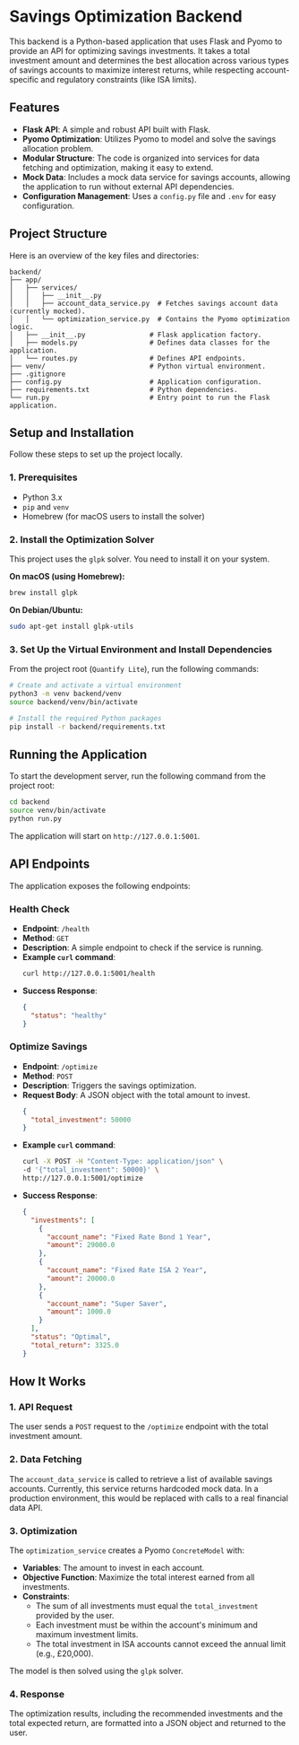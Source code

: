 # Savings Optimization Backend

This backend is a Python-based application that uses Flask and Pyomo to provide an API for optimizing savings investments. It takes a total investment amount and determines the best allocation across various types of savings accounts to maximize interest returns, while respecting account-specific and regulatory constraints (like ISA limits).

## Features

- **Flask API**: A simple and robust API built with Flask.
- **Pyomo Optimization**: Utilizes Pyomo to model and solve the savings allocation problem.
- **Modular Structure**: The code is organized into services for data fetching and optimization, making it easy to extend.
- **Mock Data**: Includes a mock data service for savings accounts, allowing the application to run without external API dependencies.
- **Configuration Management**: Uses a `config.py` file and `.env` for easy configuration.

## Project Structure

Here is an overview of the key files and directories:

```
backend/
├── app/
│   ├── services/
│   │   ├── __init__.py
│   │   ├── account_data_service.py  # Fetches savings account data (currently mocked).
│   │   └── optimization_service.py  # Contains the Pyomo optimization logic.
│   ├── __init__.py                # Flask application factory.
│   ├── models.py                  # Defines data classes for the application.
│   └── routes.py                  # Defines API endpoints.
├── venv/                          # Python virtual environment.
├── .gitignore
├── config.py                      # Application configuration.
├── requirements.txt               # Python dependencies.
└── run.py                         # Entry point to run the Flask application.
```

## Setup and Installation

Follow these steps to set up the project locally.

### 1. Prerequisites

- Python 3.x
- `pip` and `venv`
- Homebrew (for macOS users to install the solver)

### 2. Install the Optimization Solver

This project uses the `glpk` solver. You need to install it on your system.

**On macOS (using Homebrew):**
```bash
brew install glpk
```

**On Debian/Ubuntu:**
```bash
sudo apt-get install glpk-utils
```

### 3. Set Up the Virtual Environment and Install Dependencies

From the project root (`Quantify Lite`), run the following commands:

```bash
# Create and activate a virtual environment
python3 -m venv backend/venv
source backend/venv/bin/activate

# Install the required Python packages
pip install -r backend/requirements.txt
```

## Running the Application

To start the development server, run the following command from the project root:

```bash
cd backend
source venv/bin/activate
python run.py
```

The application will start on `http://127.0.0.1:5001`.

## API Endpoints

The application exposes the following endpoints:

### Health Check

- **Endpoint**: `/health`
- **Method**: `GET`
- **Description**: A simple endpoint to check if the service is running.
- **Example `curl` command**:
  ```bash
  curl http://127.0.0.1:5001/health
  ```
- **Success Response**:
  ```json
  {
    "status": "healthy"
  }
  ```

### Optimize Savings

- **Endpoint**: `/optimize`
- **Method**: `POST`
- **Description**: Triggers the savings optimization.
- **Request Body**: A JSON object with the total amount to invest.
  ```json
  {
    "total_investment": 50000
  }
  ```
- **Example `curl` command**:
  ```bash
  curl -X POST -H "Content-Type: application/json" \
  -d '{"total_investment": 50000}' \
  http://127.0.0.1:5001/optimize
  ```
- **Success Response**:
  ```json
  {
    "investments": [
      {
        "account_name": "Fixed Rate Bond 1 Year",
        "amount": 29000.0
      },
      {
        "account_name": "Fixed Rate ISA 2 Year",
        "amount": 20000.0
      },
      {
        "account_name": "Super Saver",
        "amount": 1000.0
      }
    ],
    "status": "Optimal",
    "total_return": 3325.0
  }
  ```

## How It Works

### 1. API Request
The user sends a `POST` request to the `/optimize` endpoint with the total investment amount.

### 2. Data Fetching
The `account_data_service` is called to retrieve a list of available savings accounts. Currently, this service returns hardcoded mock data. In a production environment, this would be replaced with calls to a real financial data API.

### 3. Optimization
The `optimization_service` creates a Pyomo `ConcreteModel` with:
- **Variables**: The amount to invest in each account.
- **Objective Function**: Maximize the total interest earned from all investments.
- **Constraints**:
    - The sum of all investments must equal the `total_investment` provided by the user.
    - Each investment must be within the account's minimum and maximum investment limits.
    - The total investment in ISA accounts cannot exceed the annual limit (e.g., £20,000).

The model is then solved using the `glpk` solver.

### 4. Response
The optimization results, including the recommended investments and the total expected return, are formatted into a JSON object and returned to the user. 